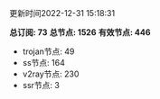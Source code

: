更新时间2022-12-31 15:18:31

**总订阅: 73**
**总节点: 1526**
**有效节点: 446**
- trojan节点: 49
- ss节点: 164
- v2ray节点: 230
- ssr节点: 3
